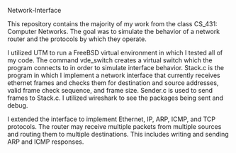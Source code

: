 Network-Interface

This repository contains the majority of my work from the class CS_431: Computer Networks. The goal was to simulate the behavior of a network router and the protocols by which they operate. 

I utilized UTM to run a FreeBSD virtual environment in which I tested all of my code. The command vde_switch creates a virtual switch which the program connects to in order to simulate interface behavior.  Stack.c is the program in which I implement a network interface that currently receives ethernet frames and checks them for destination and source addresses, valid frame check sequence, and frame size.  Sender.c is used to send frames to Stack.c. I utilized wireshark to see the packages being sent and debug.

I extended the interface to implement Ethernet, IP, ARP, ICMP, and TCP protocols. The router may receive multiple packets from multiple sources and routing them to multiple destinations. This includes writing and sending ARP and ICMP responses.
